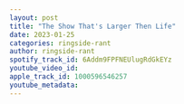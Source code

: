 ```yaml
---
layout: post
title: "The Show That's Larger Then Life"
date: 2023-01-25
categories: ringside-rant
author: ringside-rant
spotify_track_id: 6Addm9FPFNEUlugRdGkEYz
youtube_video_id: 
apple_track_id: 1000596546257
youtube_metadata: 
---
```

